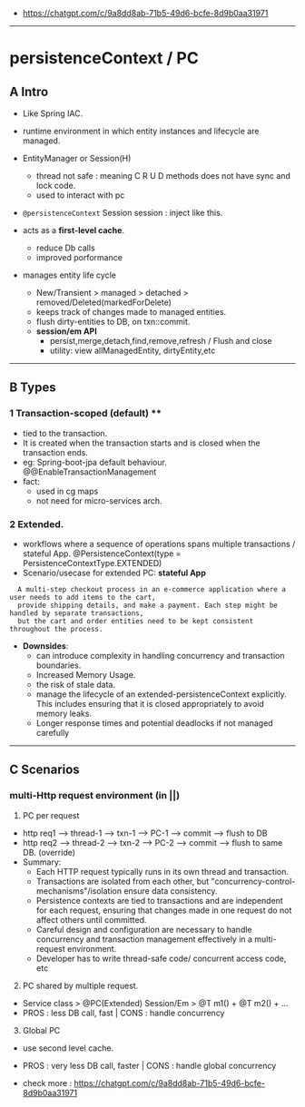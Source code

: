 - https://chatgpt.com/c/9a8dd8ab-71b5-49d6-bcfe-8d9b0aa31971
---
# persistenceContext / PC

## A Intro
- Like Spring IAC.
- runtime environment in which entity instances and lifecycle are managed. 
- EntityManager or Session(H) 
  - thread not safe : meaning C R U D methods does not have sync and lock code.
  - used to interact with pc
- `@persistenceContext` Session session : inject like this.

- acts as a **first-level cache**. 
  - reduce Db calls
  - improved porformance
- manages entity life cycle
  - New/Transient > managed > detached > removed/Deleted(markedForDelete)
  - keeps track of changes made to managed entities.
  - flush dirty-entities to DB, on txn::commit.
  - **session/em API** 
    - persist,merge,detach,find,remove,refresh / Flush and close
    - utility: view allManagedEntity, dirtyEntity,etc

---    
## B Types
### 1 Transaction-scoped (default) **
- tied to the transaction.
- It is created when the transaction starts and is closed when the transaction ends.
- eg: Spring-boot-jpa default behaviour. @@EnableTransactionManagement
- fact:
  - used in cg maps
  - not need for micro-services arch.

### 2 Extended. 
- workflows where a sequence of operations spans multiple transactions / stateful App. @PersistenceContext(type = PersistenceContextType.EXTENDED)
- Scenario/usecase for extended PC: **stateful App**
```
  A multi-step checkout process in an e-commerce application where a user needs to add items to the cart,
  provide shipping details, and make a payment. Each step might be handled by separate transactions,
  but the cart and order entities need to be kept consistent throughout the process.
```
- **Downsides**:
  - can introduce complexity in handling concurrency and transaction boundaries.
  - Increased Memory Usage.
  - the risk of stale data.
  - manage the lifecycle of an extended-persistenceContext explicitly. This includes ensuring that it is closed appropriately to avoid memory leaks.
  - Longer response times and potential deadlocks if not managed carefully

---

## C Scenarios
### multi-Http request environment (in ||)
1. PC per request
- http req1 --> thread-1 --> txn-1 --> PC-1 --> commit --> flush to DB
- http req2 --> thread-2 --> txn-2 --> PC-2 --> commit --> flush to same DB. (override)
- Summary:
  - Each HTTP request typically runs in its own thread and transaction.
  - Transactions are isolated from each other, but "concurrency-control-mechanisms"/isolation ensure data consistency.
  - Persistence contexts are tied to transactions and are independent for each request, ensuring that changes made in one request do not affect others until committed.
  - Careful design and configuration are necessary to handle concurrency and transaction management effectively in a multi-request environment.
  - Developer has to write thread-safe code/ concurrent access code, etc

2. PC shared by multiple request.
  - Service class > @PC(Extended) Session/Em > @T m1() + @T m2() + ...
  - PROS : less DB call, fast | CONS : handle concurrency

3. Global PC
  - use second level cache.
  - PROS : very less DB call, faster | CONS : handle global concurrency

- check more : https://chatgpt.com/c/9a8dd8ab-71b5-49d6-bcfe-8d9b0aa31971